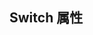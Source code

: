 <script setup lang="ts">
import { switchProps } from "../../example/switch/api.ts"
</script>

## Switch 属性

<api-block type="prop" :data="switchProps" />